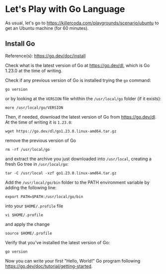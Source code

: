 # Let's Play with Go Language

As usual, let's go to <https://killercoda.com/playgrounds/scenario/ubuntu> to get an Ubuntu machine (for 60 minutes).

## Install Go

Reference(s): <https://go.dev/doc/install>

Check what is the latest version of Go at <https://go.dev/dl>, which is Go 1.23.0 at the time of writing.

Check if any previous version of Go is installed trying the `go` command:

```text
go version
```

or by looking at the `VERSION` file whithin the `/usr/local/go` folder (if it exists):

```text
more /usr/local/go/VERSION
```

Then, if needed, download the latest version of Go from <https://go.dev/dl>. At the time of writing it is `1.23.0`:

```text
wget https://go.dev/dl/go1.23.0.linux-amd64.tar.gz
```

remove the previous version of Go

```text
rm -rf /usr/local/go
```

and extract the archive you just downloaded into `/usr/local`, creating a fresh Go tree in `/usr/local/go`:

```text
tar -C /usr/local -xzf go1.23.0.linux-amd64.tar.gz
```

Add the `/usr/local/go/bin` folder to the PATH environment variable by adding the following line:

```text
export PATH=$PATH:/usr/local/go/bin
```

into your `$HOME/.profile` file

```text
vi $HOME/.profile
```

and apply the change

```text
source $HOME/.profile
```

Verify that you've installed the latest version of Go:

```text
go version
```

Now you can write your first "Hello, World!" Go program following <https://go.dev/doc/tutorial/getting-started>.
